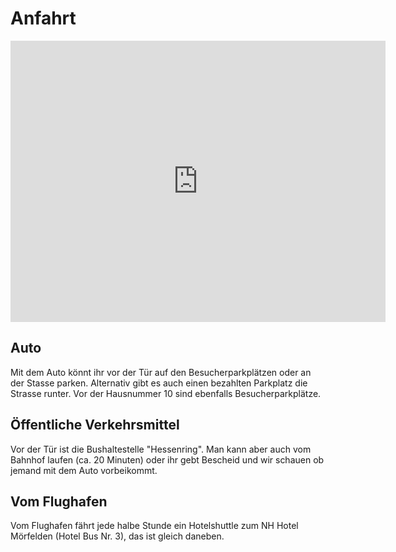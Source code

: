 # Anfahrt

<iframe src="https://www.google.com/maps/embed?pb=!1m18!1m12!1m3!1d2565.493715990482!2d8.579503215714539!3d49.983352479413604!2m3!1f0!2f0!3f0!3m2!1i1024!2i768!4f13.1!3m3!1m2!1s0x47bd7577d72d734d%3A0x6bf04bac7598c0b2!2sMadGearFFM!5e0!3m2!1sen!2sde!4v1528057454756" width="600" height="450" frameborder="0" style="border:0" allowfullscreen></iframe>

## Auto

Mit dem Auto könnt ihr vor der Tür auf den Besucherparkplätzen oder an der Stasse parken. Alternativ gibt es auch einen bezahlten Parkplatz die Strasse runter. Vor der Hausnummer 10 sind ebenfalls Besucherparkplätze.

## Öffentliche Verkehrsmittel

Vor der Tür ist die Bushaltestelle "Hessenring". Man kann aber auch vom Bahnhof laufen (ca. 20 Minuten) oder ihr gebt Bescheid und wir schauen ob jemand mit dem Auto vorbeikommt.

## Vom Flughafen

Vom Flughafen fährt jede halbe Stunde ein Hotelshuttle zum NH Hotel Mörfelden (Hotel Bus Nr. 3), das ist gleich daneben.
